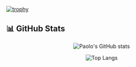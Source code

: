 [![trophy](https://github-profile-trophy.vercel.app/?username=SkyVence&theme=darkhub)](https://github.com/ryo-ma/github-profile-trophy)

## 📊 GitHub Stats

<div align="center">
  
  ![Paolo's GitHub stats](https://github-readme-stats.vercel.app/api?username=SkyVence&show_icons=true&theme=tokyonight&hide_border=true&bg_color=0D1117)
  
  ![Top Langs](https://github-readme-stats.vercel.app/api/top-langs/?username=SkyVence&layout=compact&theme=tokyonight&hide_border=true&bg_color=0D1117)
  
</div>
